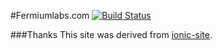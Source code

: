 #Fermiumlabs.com
[![Build Status](https://travis-ci.org/fermiumlabs/website.svg?branch=master)](https://travis-ci.org/fermiumlabs/website)


###Thanks
This site was derived from [ionic-site](https://github.com/driftyco/ionic-site).
